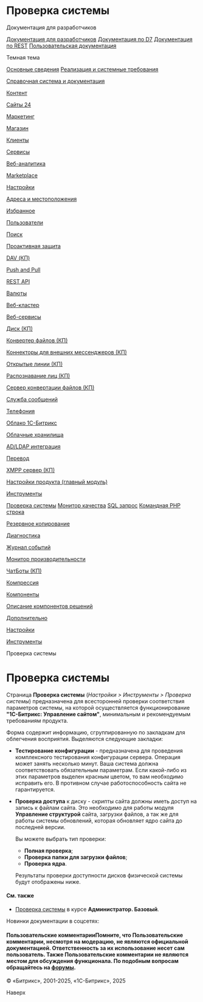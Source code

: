 # Проверка системы

Документация для разработчиков

[Документация для разработчиков](https://dev.1c-bitrix.ru/api_help/)
[Документация по D7](https://dev.1c-bitrix.ru/api_d7/)
[Документация по REST](https://dev.1c-bitrix.ru/rest_help/)
[Пользовательская документация](https://dev.1c-bitrix.ru/user_help/)

Темная тема

[Основные сведения](/user_help/index.php)
[Реализация и системные требования](/user_help/reqintro.php)

[Справочная система и документация](/user_help/help/index.php)

[Контент](/user_help/content/index.php)

[Сайты 24](/user_help/sites24/index.php)

[Маркетинг](/user_help/marketing/index.php)

[Магазин](/user_help/store/index.php)

[Клиенты](/user_help/clients/index.php)

[Сервисы](/user_help/service/index.php)

[Веб-аналитика](/user_help/statistic/index.php)

[Marketplace](/user_help/marketplace/index.php)

[Настройки](/user_help/settings/index.php)

[Адреса и местоположения](/user_help/settings/location/index.php)

[Избранное](/user_help/settings/favorites/index.php)

[Пользователи](/user_help/settings/users/index.php)

[Поиск](/user_help/settings/search/index.php)

[Проактивная защита](/user_help/settings/security/index.php)

[DAV (КП)](/user_help/settings/dav/index.php)

[Push and Pull](/user_help/settings/pull/index.php)

[REST API](/user_help/settings/rest_api/index.php)

[Валюты](/user_help/settings/currency/index.php)

[Веб-кластер](/user_help/settings/cluster/index.php)

[Веб-сервисы](/user_help/settings/webservice/index.php)

[Диск (КП)](/user_help/settings/disk/index.php)

[Конвертер файлов (КП)](/user_help/settings/transformer/index.php)

[Коннекторы для внешних мессенджеров (КП)](/user_help/settings/imconnector/index.php)

[Открытые линии (КП)](/user_help/settings/imopenlines/index.php)

[Распознавание лиц (КП)](/user_help/settings/faceid/index.php)

[Сервер конвертации файлов (КП)](/user_help/settings/transformercontroller/index.php)

[Служба сообщений](/user_help/settings/message_service/index.php)

[Телефония](/user_help/settings/voximplant/index.php)

[Облако 1С-Битрикс](/user_help/settings/bitrixcloud/index.php)

[Облачные хранилища](/user_help/settings/clouds/index.php)

[AD/LDAP интеграция](/user_help/settings/ldap/index.php)

[Перевод](/user_help/settings/translate/index.php)

[XMPP сервер (КП)](/user_help/settings/xmpp/index.php)

[Настройки продукта (главный модуль)](/user_help/settings/settings/index.php)

[Инструменты](/user_help/settings/utilities/index.php)

[Проверка системы](/user_help/settings/utilities/site_checker.php)
[Монитор качества](/user_help/settings/utilities/checklist.php)
[SQL запрос](/user_help/settings/utilities/sql.php)
[Командная PHP строка](/user_help/settings/utilities/php_command_line.php)

[Резервное копирование](/user_help/settings/utilities/dump/index.php)

[Диагностика](/user_help/settings/utilities/php_settings/index.php)

[Журнал событий](/user_help/settings/utilities/event_log/index.php)

[Монитор производительности](/user_help/settings/perfmon/index.php)

[ЧатБоты (КП)](/user_help/settings/imbot/index.php)

[Компрессия](/user_help/settings/compression/index.php)

[Компоненты](/user_help/components/index.php)

[Описание компонентов решений](/user_help/description_decisions/index.php)

[Дополнительно](/user_help/additional/index.php)

[Настройки](/user_help/settings/index.php)

[Инструменты](/user_help/settings/utilities/index.php)

Проверка системы

# Проверка системы

Страница **Проверка системы** (*Настройки > Инструменты > Проверка системы*) предназначена для всесторонней проверки соответствия параметров системы, на которой осуществляется функционирование **"1C-Битрикс: Управление сайтом"**, минимальным и рекомендуемым требованиям продукта.

Форма содержит информацию, сгруппированную по закладкам для облегчения восприятия. Выделяются следующие закладки:

* **Тестирование конфигурации** - предназначена для проведения комплексного тестирования конфигурации сервера. Операция может занять несколько минут. Ваша система должна соответствовать обязательным параметрам. Если какой-либо из этих параметров выделен красным цветом, то вам необходимо исправить его. В противном случае работоспособность сайта не гарантируется.
* **Проверка доступа** к диску - cкрипты сайта должны иметь доступ на запись к файлам сайта. Это необходимо для работы модуля **Управление структурой** сайта, загрузки файлов, а так же для работы системы обновлений, которая обновляет ядро сайта до последней версии.

  Вы можете выбрать тип проверки:

  + **Полная проверка**;
  + **Проверка папки для загрузки файлов**;
  + **Проверка ядра**.

  Результаты проверки доступности дисков физической системы будут отображены ниже.

#### См. также

* [Проверка системы](https://dev.1c-bitrix.ru/learning/course/index.php?COURSE_ID=35&CHAPTER_ID=02024&LESSON_PATH=3918.4633.4506.2024) в курсе **Администратор. Базовый**.

Новинки документации в соцсетях:

#### Пользовательские комментарииПомните, что Пользовательские комментарии, несмотря на модерацию, не являются официальной документацией. Ответственность за их использование несет сам пользователь. Также Пользовательские комментарии не являются местом для обсуждения функционала. По подобным вопросам обращайтесь на [форумы](http://dev.1c-bitrix.ru/community/forums/group1/).

© «Битрикс», 2001-2025, «1С-Битрикс», 2025

Наверх